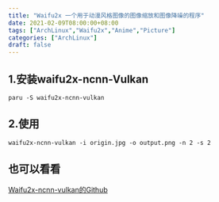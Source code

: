 ```yaml
---
title: "Waifu2x 一个用于动漫风格图像的图像缩放和图像降噪的程序"
date: 2021-02-09T08:00:00+08:00
tags: ["ArchLinux","Waifu2x","Anime","Picture"]
categories: ["ArchLinux"]
draft: false
---
```


## 1.安装waifu2x-ncnn-Vulkan

`paru -S waifu2x-ncnn-vulkan`

## 2.使用

`waifu2x-ncnn-vulkan -i origin.jpg -o output.png -n 2 -s 2`

## 也可以看看

[Waifu2x-ncnn-vulkan的Github](https://github.com/nihui/waifu2x-ncnn-vulkan)
